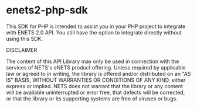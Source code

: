 # enets2-php-sdk
This SDK for PHP is intended to assist you in your PHP project to integrate with ENETS 2.0 API. You still have the option to integrate directly without using this SDK.

DISCLAIMER

The content of this API Library may only be used in connection with the services of NETS's eNETS product offering. Unless required by applicable law or agreed to in writing, the library is offered and/or distributed on an "AS IS" BASIS, WITHOUT WARRANTIES OR CONDITIONS OF ANY KIND, either express or implied. NETS does not warrant that the library or any content will be available uninterrupted or error free, that defects will be corrected, or that the library or its supporting systems are free of viruses or bugs.
